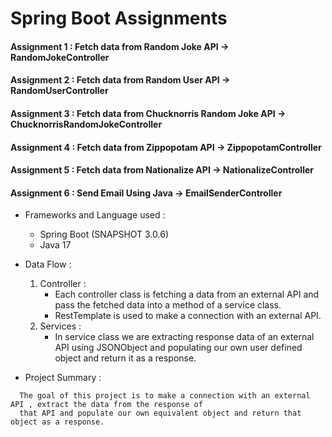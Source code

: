 # Spring Boot Assignments

#### Assignment 1 : Fetch data from Random Joke API -> RandomJokeController

#### Assignment 2 : Fetch data from Random User API -> RandomUserController

#### Assignment 3 : Fetch data from Chucknorris Random Joke API -> ChucknorrisRandomJokeController

#### Assignment 4 : Fetch data from Zippopotam API -> ZippopotamController

#### Assignment 5 : Fetch data from Nationalize API -> NationalizeController

#### Assignment 6 : Send Email Using Java -> EmailSenderController

- Frameworks and Language used :
  - Spring Boot (SNAPSHOT 3.0.6)
  - Java 17

- Data Flow :
  1. Controller : 
        - Each controller class is fetching a data from an external API and pass the fetched data into a method of a service class.
        - RestTemplate is used to make a connection with an external API.
  2. Services :
        - In service class we are extracting response data of an external API using JSONObject and populating our own user defined object and return it as a response.

- Project Summary :
```
  The goal of this project is to make a connection with an external API , extract the data from the response of 
  that API and populate our own equivalent object and return that object as a response.
```

